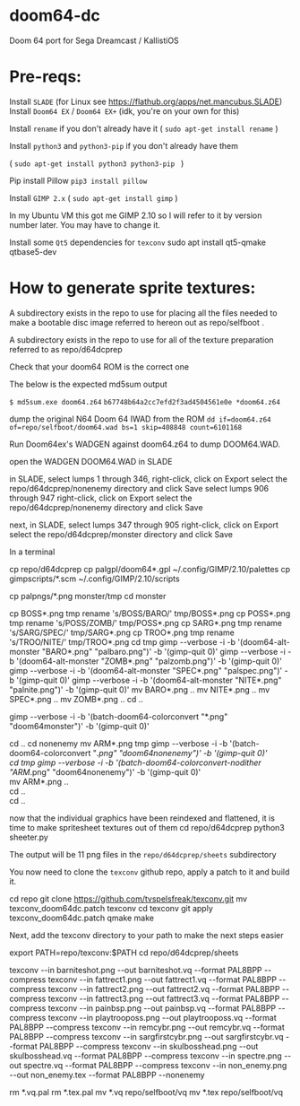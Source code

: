 # doom64-dc
Doom 64 port for Sega Dreamcast / KallistiOS 

# Pre-reqs:

Install `SLADE` (for Linux see https://flathub.org/apps/net.mancubus.SLADE)
Install `Doom64 EX` / `Doom64 EX+` (idk, you're on your own for this)

Install `rename` if you don't already have it
( `sudo apt-get install rename` )

Install `python3` and `python3-pip` if you don't already have them

( `sudo apt-get install python3 python3-pip ` )

Pip install Pillow
`pip3 install pillow`

Install `GIMP 2.x` 
( `sudo apt-get install gimp` )

In my Ubuntu VM this got me GIMP 2.10 so I will refer to it by version number later.
You may have to change it.

Install some `Qt5` dependencies for `texconv`
sudo apt install qt5-qmake qtbase5-dev


# How to generate sprite textures:

A subdirectory exists in the repo to use for placing all the files needed to make a bootable disc image
referred to hereon out as repo/selfboot .

A subdirectory exists in the repo to use for all of the texture preparation
referred to as repo/d64dcprep

Check that your doom64 ROM is the correct one

The below is the expected md5sum output

`$ md5sum.exe doom64.z64`
`b67748b64a2cc7efd2f3ad4504561e0e *doom64.z64`

dump the original N64 Doom 64 IWAD from the ROM
`dd if=doom64.z64 of=repo/selfboot/doom64.wad bs=1 skip=408848 count=6101168`

Run Doom64ex's WADGEN against doom64.z64 to dump DOOM64.WAD.

open the WADGEN DOOM64.WAD in SLADE

in SLADE, select lumps 1 through 346,
right-click, click on Export
select the repo/d64dcprep/nonenemy directory and click Save
select lumps 906 through 947
right-click, click on Export
select the repo/d64dcprep/nonenemy directory and click Save

next, in SLADE, select lumps 347 through 905 
right-click, click on Export
select the repo/d64dcprep/monster directory and click Save

In a terminal

cp repo/d64dcprep
cp palgpl/doom64*.gpl ~/.config/GIMP/2.10/palettes
cp gimpscripts/*.scm ~/.config/GIMP/2.10/scripts

cp palpngs/*.png monster/tmp
cd monster

cp BOSS*.png tmp
rename 's/BOSS/BARO/' tmp/BOSS*.png
cp POSS*.png tmp
rename 's/POSS/ZOMB/' tmp/POSS*.png
cp SARG*.png tmp
rename 's/SARG/SPEC/' tmp/SARG*.png
cp TROO*.png tmp
rename 's/TROO/NITE/' tmp/TROO*.png
cd tmp
gimp --verbose -i -b '(doom64-alt-monster "BARO*.png" "palbaro.png")' -b '(gimp-quit 0)'
gimp --verbose -i -b '(doom64-alt-monster "ZOMB*.png" "palzomb.png")' -b '(gimp-quit 0)'
gimp --verbose -i -b '(doom64-alt-monster "SPEC*.png" "palspec.png")' -b '(gimp-quit 0)'
gimp --verbose -i -b '(doom64-alt-monster "NITE*.png" "palnite.png")' -b '(gimp-quit 0)'
mv BARO*.png ..
mv NITE*.png ..
mv SPEC*.png ..
mv ZOMB*.png ..
cd ..
 
gimp --verbose -i -b '(batch-doom64-colorconvert "*.png" "doom64monster")' -b '(gimp-quit 0)' 

cd ..
cd nonenemy
mv ARM*.png tmp
gimp --verbose -i -b '(batch-doom64-colorconvert "*.png" "doom64nonenemy")' -b '(gimp-quit 0)'    
cd tmp
gimp --verbose -i -b '(batch-doom64-colorconvert-nodither "ARM*.png" "doom64nonenemy")' -b '(gimp-quit 0)'   
mv ARM*.png ..   
cd ..   
cd ..
    
now that the individual graphics have been reindexed and flattened, it is time to make spritesheet textures out of them
cd repo/d64dcprep
python3 sheeter.py

The output will be 11 png files in the `repo/d64dcprep/sheets` subdirectory

You now need to clone the `texconv` github repo, apply a patch to it
and build it.

cd repo
git clone https://github.com/tvspelsfreak/texconv.git
mv texconv_doom64dc.patch texconv
cd texconv
git apply texconv_doom64dc.patch
qmake
make

Next, add the texconv directory to your path to make the next steps easier

export PATH=repo/texconv:$PATH
cd repo/d64dcprep/sheets

texconv --in barniteshot.png --out barniteshot.vq --format PAL8BPP --compress
texconv --in fattrect1.png --out fattrect1.vq --format PAL8BPP --compress
texconv --in fattrect2.png --out fattrect2.vq --format PAL8BPP --compress
texconv --in fattrect3.png --out fattrect3.vq --format PAL8BPP --compress
texconv --in painbsp.png --out painbsp.vq --format PAL8BPP --compress
texconv --in playtrooposs.png --out playtrooposs.vq --format PAL8BPP --compress
texconv --in remcybr.png --out remcybr.vq --format PAL8BPP --compress
texconv --in sargfirstcybr.png --out sargfirstcybr.vq --format PAL8BPP --compress
texconv --in skulbosshead.png --out skulbosshead.vq --format PAL8BPP --compress
texconv --in spectre.png --out spectre.vq --format PAL8BPP --compress
texconv --in non_enemy.png --out non_enemy.tex --format PAL8BPP --nonenemy

rm *.vq.pal
rm *.tex.pal
mv *.vq repo/selfboot/vq
mv *.tex repo/selfboot/vq

